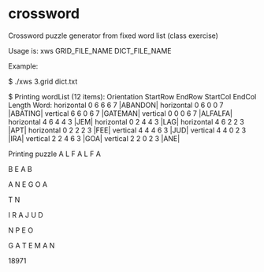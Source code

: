 # crossword
Crossword puzzle generator from fixed word list (class exercise)

Usage is: xws GRID_FILE_NAME DICT_FILE_NAME

Example: 

$   ./xws 3.grid dict.txt 

$  Printing wordList (12 items):
Orientation   StartRow   EndRow   StartCol  EndCol   Length   Word:
horizontal     0         6         6         6         7             |ABANDON|
horizontal     0         6         0         0         7             |ABATING|
vertical       6         6         0         6         7             |GATEMAN|
vertical       0         0         0         6         7             |ALFALFA|
horizontal     4         6         4         4         3             |JEM|
horizontal     0         2         4         4         3             |LAG|
horizontal     4         6         2         2         3             |APT|
horizontal     0         2         2         2         3             |FEE|
vertical       4         4         4         6         3             |JUD|
vertical       4         4         0         2         3             |IRA|
vertical       2         2         4         6         3             |GOA|
vertical       2         2         0         2         3             |ANE|


Printing puzzle
A L F A L F A 
              
B   E   A   B 
              
A N E   G O A 
              
T           N 
              
I R A   J U D 
              
N   P   E   O 
              
G A T E M A N 
              
18971
